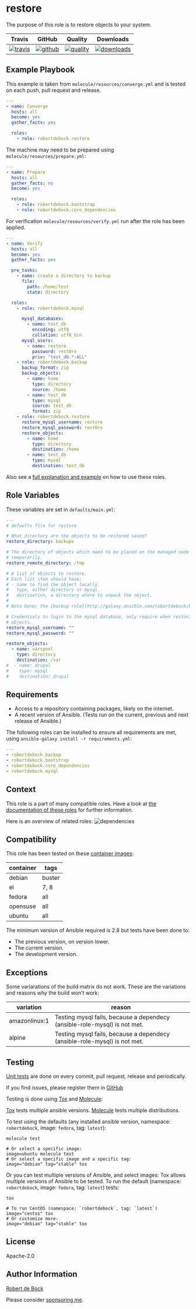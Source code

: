 # restore

The purpose of this role is to restore objects to your system.

|Travis|GitHub|Quality|Downloads|
|------|------|-------|---------|
|[![travis](https://travis-ci.com/robertdebock/ansible-role-restore.svg?branch=master)](https://travis-ci.com/robertdebock/ansible-role-restore)|[![github](https://github.com/robertdebock/ansible-role-restore/workflows/Ansible%20Molecule/badge.svg)](https://github.com/robertdebock/ansible-role-restore/actions)|[![quality](https://img.shields.io/ansible/quality/29918)](https://galaxy.ansible.com/robertdebock/restore)|[![downloads](https://img.shields.io/ansible/role/d/29918)](https://galaxy.ansible.com/robertdebock/restore)|

## Example Playbook

This example is taken from `molecule/resources/converge.yml` and is tested on each push, pull request and release.
```yaml
---
- name: Converge
  hosts: all
  become: yes
  gather_facts: yes

  roles:
    - role: robertdebock.restore
```

The machine may need to be prepared using `molecule/resources/prepare.yml`:
```yaml
---
- name: Prepare
  hosts: all
  gather_facts: no
  become: yes

  roles:
    - role: robertdebock.bootstrap
    - role: robertdebock.core_dependencies
```

For verification `molecule/resources/verify.yml` run after the role has been applied.
```yaml
---
- name: Verify
  hosts: all
  become: yes
  gather_facts: yes

  pre_tasks:
    - name: create a directory to backup
      file:
        path: /home/test
        state: directory

  roles:
    - role: robertdebock.mysql

      mysql_databases:
        - name: test_db
          encoding: utf8
          collation: utf8_bin
      mysql_users:
        - name: restore
          password: rest0re
          priv: "test_db.*:ALL"
    - role: robertdebock.backup
      backup_format: zip
      backup_objects:
        - name: home
          type: directory
          source: /home
        - name: test_db
          type: mysql
          source: test_db
          format: zip
    - role: robertdebock.restore
      restore_mysql_username: restore
      restore_mysql_password: rest0re
      restore_objects:
        - name: home
          type: directory
          destination: /home
        - name: test_db
          type: mysql
          destination: test_db
```

Also see a [full explanation and example](https://robertdebock.nl/how-to-use-these-roles.html) on how to use these roles.

## Role Variables

These variables are set in `defaults/main.yml`:
```yaml
---
# defaults file for restore

# What directory are the objects to be restored saved?
restore_directory: backups

# The directory of objects which need to be placed on the managed node
# temporarily.
restore_remote_directory: /tmp

# A list of objects to restore.
# Each list item should have:
# - name to find the object locally.
#   type, either directory or mysql.
#   destination, a directory where to unpack the object.
#
# Nota bene; the [backup role](http://galaxy.ansible.com/robertdebock/backup) can be used to create restorable objects. The objects created with this role include the parent directory, so the destination mentioned here ~misses~ the last part of the directory

# Credentials to login to the mysql database, only require when restoring mysql
# objects.
restore_mysql_username: ""
restore_mysql_password: ""

restore_objects:
  - name: varspool
    type: directory
    destination: /var
#  - name: drupal
#    type: mysql
#    destination: drupal
```

## Requirements

- Access to a repository containing packages, likely on the internet.
- A recent version of Ansible. (Tests run on the current, previous and next release of Ansible.)

The following roles can be installed to ensure all requirements are met, using `ansible-galaxy install -r requirements.yml`:

```yaml
---
- robertdebock.backup
- robertdebock.bootstrap
- robertdebock.core_dependencies
- robertdebock.mysql

```

## Context

This role is a part of many compatible roles. Have a look at [the documentation of these roles](https://robertdebock.nl/) for further information.

Here is an overview of related roles:
![dependencies](https://raw.githubusercontent.com/robertdebock/drawings/artifacts/restore.png "Dependency")

## Compatibility

This role has been tested on these [container images](https://hub.docker.com/):

|container|tags|
|---------|----|
|debian|buster|
|el|7, 8|
|fedora|all|
|opensuse|all|
|ubuntu|all|

The minimum version of Ansible required is 2.8 but tests have been done to:

- The previous version, on version lower.
- The current version.
- The development version.

## Exceptions

Some variarations of the build matrix do not work. These are the variations and reasons why the build won't work:

| variation                 | reason                 |
|---------------------------|------------------------|
| amazonlinux:1 | Testing mysql fails, because a dependecy (ansible-role-mysql) is not met. |
| alpine | Testing mysql fails, because a dependecy (ansible-role-mysql) is not met. |


## Testing

[Unit tests](https://travis-ci.com/robertdebock/ansible-role-restore) are done on every commit, pull request, release and periodically.

If you find issues, please register them in [GitHub](https://github.com/robertdebock/ansible-role-restore/issues)

Testing is done using [Tox](https://tox.readthedocs.io/en/latest/) and [Molecule](https://github.com/ansible/molecule):

[Tox](https://tox.readthedocs.io/en/latest/) tests multiple ansible versions.
[Molecule](https://github.com/ansible/molecule) tests multiple distributions.

To test using the defaults (any installed ansible version, namespace: `robertdebock`, image: `fedora`, tag: `latest`):

```
molecule test

# Or select a specific image:
image=ubuntu molecule test
# Or select a specific image and a specific tag:
image="debian" tag="stable" tox
```

Or you can test multiple versions of Ansible, and select images:
Tox allows multiple versions of Ansible to be tested. To run the default (namespace: `robertdebock`, image: `fedora`, tag: `latest`) tests:

```
tox

# To run CentOS (namespace: `robertdebock`, tag: `latest`)
image="centos" tox
# Or customize more:
image="debian" tag="stable" tox
```

## License

Apache-2.0


## Author Information

[Robert de Bock](https://robertdebock.nl/)

Please consider [sponsoring me](https://github.com/sponsors/robertdebock).
